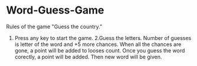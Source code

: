 # Word-Guess-Game
Rules of the game "Guess the country."

1. Press any key to start the game.
2.Guess the letters.
Number of guesses is letter of the word and +5 more chances.
When all the chances are gone, a point will be added to looses count.
Once you guess the word corectly, a point will be added.
Then new word will be given.
